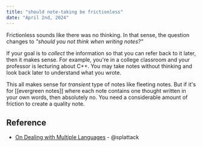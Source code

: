 ```yaml
---
title: "should note-taking be frictionless"
date: "April 2nd, 2024"
---
```


Frictionless sounds like there was no thinking. In that sense, the question changes to _"should you not think when writing notes?"_

If your goal is to _collect_ the information so that you can refer back to it later, then it makes sense. For example, you're in a college classroom and your professor is lecturing about C++. You may take notes without thinking and look back later to understand what you wrote.

This all makes sense for _transient_ type of notes like fleeting notes. But if it's for [[evergreen notes]] where each note contains one thought written in your own words, then absolutely no. You need a considerable amount of friction to create a quality note.

## Reference
- [On Dealing with Multiple Languages](https://forum.zettelkasten.de/discussion/1714/on-dealing-with-multiple-languages) - @splattack
